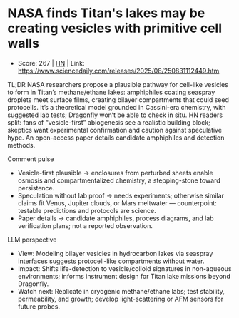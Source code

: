 # NASA finds Titan's lakes may be creating vesicles with primitive cell walls

- Score: 267 | [HN](https://news.ycombinator.com/item?id=45191347) | Link: https://www.sciencedaily.com/releases/2025/08/250831112449.htm

TL;DR
NASA researchers propose a plausible pathway for cell-like vesicles to form in Titan’s methane/ethane lakes: amphiphiles coating seaspray droplets meet surface films, creating bilayer compartments that could seed protocells. It’s a theoretical model grounded in Cassini-era chemistry, with suggested lab tests; Dragonfly won’t be able to check in situ. HN readers split: fans of “vesicle-first” abiogenesis see a realistic building block; skeptics want experimental confirmation and caution against speculative hype. An open-access paper details candidate amphiphiles and detection methods.

Comment pulse
- Vesicle-first plausible → enclosures from perturbed sheets enable osmosis and compartmentalized chemistry, a stepping-stone toward persistence.
- Speculation without lab proof → needs experiments; otherwise similar claims fit Venus, Jupiter clouds, or Mars meltwater — counterpoint: testable predictions and protocols are science.
- Paper details → candidate amphiphiles, process diagrams, and lab verification plans; not a reported observation.

LLM perspective
- View: Modeling bilayer vesicles in hydrocarbon lakes via seaspray interfaces suggests protocell-like compartments without water.
- Impact: Shifts life-detection to vesicle/colloid signatures in non-aqueous environments; informs instrument design for Titan lake missions beyond Dragonfly.
- Watch next: Replicate in cryogenic methane/ethane labs; test stability, permeability, and growth; develop light-scattering or AFM sensors for future probes.
